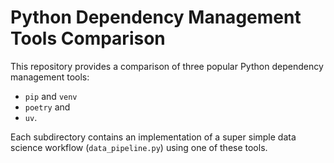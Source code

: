 # Python Dependency Management Tools Comparison

This repository provides a comparison of three popular Python dependency management tools: 
- `pip` and `venv`
- `poetry` and
- `uv`. 

Each subdirectory contains an implementation of a super simple data science workflow (`data_pipeline.py`) using one of these tools.